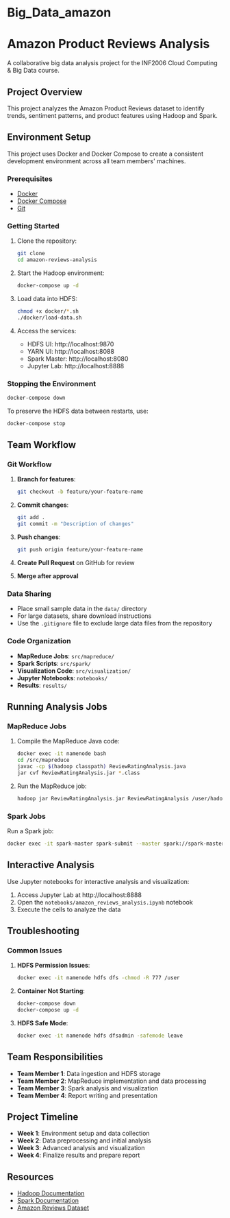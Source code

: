 # Big_Data_amazon

# Amazon Product Reviews Analysis

A collaborative big data analysis project for the INF2006 Cloud Computing & Big Data course.

## Project Overview

This project analyzes the Amazon Product Reviews dataset to identify trends, sentiment patterns, and product features using Hadoop and Spark.

## Environment Setup

This project uses Docker and Docker Compose to create a consistent development environment across all team members' machines.

### Prerequisites

- [Docker](https://docs.docker.com/get-docker/)
- [Docker Compose](https://docs.docker.com/compose/install/)
- [Git](https://git-scm.com/downloads)

### Getting Started

1. Clone the repository:
   ```bash
   git clone 
   cd amazon-reviews-analysis
   ```

2. Start the Hadoop environment:
   ```bash
   docker-compose up -d
   ```

3. Load data into HDFS:
   ```bash
   chmod +x docker/*.sh
   ./docker/load-data.sh
   ```

4. Access the services:
   - HDFS UI: http://localhost:9870
   - YARN UI: http://localhost:8088
   - Spark Master: http://localhost:8080
   - Jupyter Lab: http://localhost:8888

### Stopping the Environment

```bash
docker-compose down
```

To preserve the HDFS data between restarts, use:
```bash
docker-compose stop
```

## Team Workflow

### Git Workflow

1. **Branch for features**:
   ```bash
   git checkout -b feature/your-feature-name
   ```

2. **Commit changes**:
   ```bash
   git add .
   git commit -m "Description of changes"
   ```

3. **Push changes**:
   ```bash
   git push origin feature/your-feature-name
   ```

4. **Create Pull Request** on GitHub for review

5. **Merge after approval**

### Data Sharing

- Place small sample data in the `data/` directory
- For large datasets, share download instructions
- Use the `.gitignore` file to exclude large data files from the repository

### Code Organization

- **MapReduce Jobs**: `src/mapreduce/`
- **Spark Scripts**: `src/spark/`
- **Visualization Code**: `src/visualization/`
- **Jupyter Notebooks**: `notebooks/`
- **Results**: `results/`

## Running Analysis Jobs

### MapReduce Jobs

1. Compile the MapReduce Java code:
   ```bash
   docker exec -it namenode bash
   cd /src/mapreduce
   javac -cp $(hadoop classpath) ReviewRatingAnalysis.java
   jar cvf ReviewRatingAnalysis.jar *.class
   ```

2. Run the MapReduce job:
   ```bash
   hadoop jar ReviewRatingAnalysis.jar ReviewRatingAnalysis /user/hadoop/amazon_reviews/raw/amazon_sample.json /user/hadoop/amazon_reviews/results/rating_analysis
   ```

### Spark Jobs

Run a Spark job:
```bash
docker exec -it spark-master spark-submit --master spark://spark-master:7077 /src/spark/sentiment_analysis.py
```

## Interactive Analysis

Use Jupyter notebooks for interactive analysis and visualization:
1. Access Jupyter Lab at http://localhost:8888
2. Open the `notebooks/amazon_reviews_analysis.ipynb` notebook
3. Execute the cells to analyze the data

## Troubleshooting

### Common Issues

1. **HDFS Permission Issues**:
   ```bash
   docker exec -it namenode hdfs dfs -chmod -R 777 /user
   ```

2. **Container Not Starting**:
   ```bash
   docker-compose down
   docker-compose up -d
   ```

3. **HDFS Safe Mode**:
   ```bash
   docker exec -it namenode hdfs dfsadmin -safemode leave
   ```

## Team Responsibilities

- **Team Member 1**: Data ingestion and HDFS storage
- **Team Member 2**: MapReduce implementation and data processing
- **Team Member 3**: Spark analysis and visualization
- **Team Member 4**: Report writing and presentation

## Project Timeline

- **Week 1**: Environment setup and data collection
- **Week 2**: Data preprocessing and initial analysis
- **Week 3**: Advanced analysis and visualization
- **Week 4**: Finalize results and prepare report

## Resources

- [Hadoop Documentation](https://hadoop.apache.org/docs/r3.2.1/)
- [Spark Documentation](https://spark.apache.org/docs/3.1.1/)
- [Amazon Reviews Dataset](https://s3.amazonaws.com/amazon-reviews-pds/readme.html)
